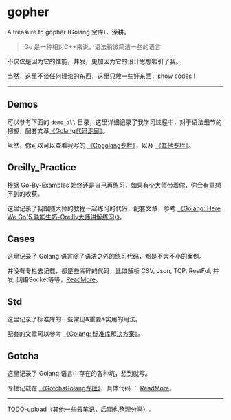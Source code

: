 # gopher

A treasure to gopher (Golang 宝库)，深耕。

> Go 是一种相对C++来说，语法稍微简洁一些的语言

不仅仅是因为它的性能，并发，更加因为它的设计思想吸引了我。

当然，这里不谈任何理论的东西，这里只放一些好东西，show codes !

---

## Demos

可以参考下面的 `demo_all` 目录，这里详细记录了我学习过程中，对于语法细节的把握，配套文章[《Golang代码走廊》](http://www.merlinblog.site/posts/d3fb236/#%E5%8F%8D%E5%B0%84)。

当然，你可以可以查看我写的 [《Gogolang专栏》](http://www.merlinblog.site/categories/Gogolang%E4%B8%93%E6%A0%8F/)，以及 [《其他专栏》](http://www.merlinblog.site/posts/590c21ce/#Gogolang)。

## Oreilly_Practice

根据 Go-By-Examples 始终还是自己再练习，如果有个大师带着你，你会有意想不到的收获。

这里记录了我跟随大师的教程一起练习的代码，配套文章，参考 [《Golang: Here We Go(5.孰能生巧-Oreilly大师讲解练习)》](http://www.merlinblog.site/posts/94df7563/)。

## Cases

这里记录了 Golang 语言除了语法之外的练习代码，都是不大不小的案例。

并没有专栏去记载，都是些零碎的代码，比如解析 CSV, Json, TCP, RestFul, 并发, 网络Socket等等，[ReadMore](./cases/)。

## Std

这里记录了标准库的一些常见&重要&实用的用法。

配套的文章可以参考 [《Golang: 标准库解决方案》](http://www.merlinblog.site/categories/StdGolang专栏/)。

## Gotcha

这里记录了 Golang 语言中存在的各种坑，想到就写。

专栏记载在 [《GotchaGolang专栏》](http://www.merlinblog.site/categories/GotchaGolang%E4%B8%93%E6%A0%8F/)，具体代码 ： [ReadMore](./gotcha/)。

---

TODO-upload（其他一些云笔记，后期也整理分享）.